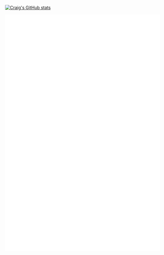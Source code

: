 [![Craig's GitHub stats](https://github-readme-stats.vercel.app/api?username=craig1123)](https://github.com/anuraghazra/github-readme-stats)

![Metrics](https://github.com/craig1123/craig1123/blob/main/github-metrics.svg)


<!--
**craig1123/craig1123** is a ✨ _special_ ✨ repository because its `README.md` (this file) appears on your GitHub profile.

Here are some ideas to get you started:

- 🔭 I’m currently working on ...
- 🌱 I’m currently learning ...
- 👯 I’m looking to collaborate on ...
- 🤔 I’m looking for help with ...
- 💬 Ask me about ...
- 📫 How to reach me: ...
- 😄 Pronouns: ...
- ⚡ Fun fact: ...
-->
